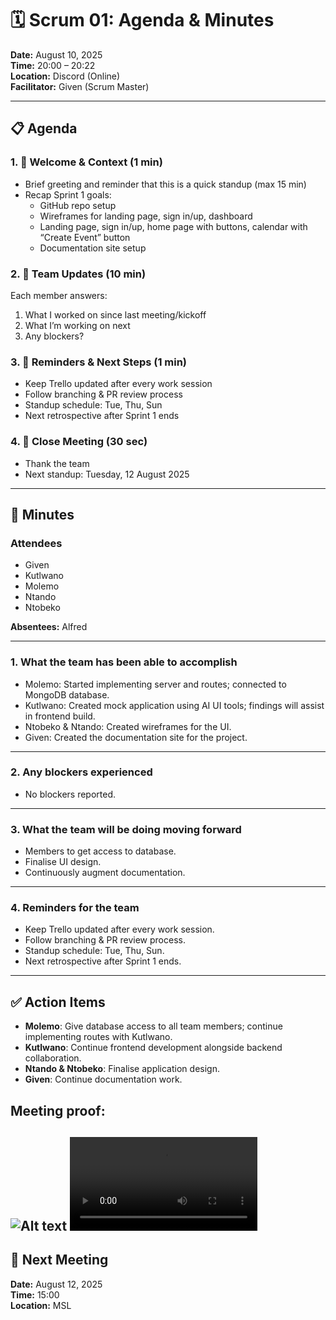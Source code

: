 # 🗓 Scrum 01: Agenda & Minutes

**Date:** August 10, 2025  
**Time:** 20:00 – 20:22  
**Location:** Discord (Online)  
**Facilitator:** Given (Scrum Master)  

---

## 📋 Agenda

### 1. 🔹 Welcome & Context (1 min)
- Brief greeting and reminder that this is a quick standup (max 15 min)
- Recap Sprint 1 goals:
  - GitHub repo setup
  - Wireframes for landing page, sign in/up, dashboard
  - Landing page, sign in/up, home page with buttons, calendar with “Create Event” button
  - Documentation site setup

### 2. 🔹 Team Updates (10 min)
Each member answers:
1. What I worked on since last meeting/kickoff  
2. What I’m working on next  
3. Any blockers?  

### 3. 🔹 Reminders & Next Steps (1 min)
- Keep Trello updated after every work session  
- Follow branching & PR review process  
- Standup schedule: Tue, Thu, Sun  
- Next retrospective after Sprint 1 ends  

### 4. 🔹 Close Meeting (30 sec)
- Thank the team  
- Next standup: Tuesday, 12 August 2025

---

## 📝 Minutes

### Attendees
- Given  
- Kutlwano  
- Molemo  
- Ntando  
- Ntobeko  

**Absentees:** Alfred  

---

### 1. What the team has been able to accomplish
- Molemo: Started implementing server and routes; connected to MongoDB database.  
- Kutlwano: Created mock application using AI UI tools; findings will assist in frontend build.  
- Ntobeko & Ntando: Created wireframes for the UI.  
- Given: Created the documentation site for the project.  

---

### 2. Any blockers experienced
- No blockers reported.  

---

### 3. What the team will be doing moving forward
- Members to get access to database.  
- Finalise UI design.  
- Continuously augment documentation.  

---

### 4. Reminders for the team
- Keep Trello updated after every work session.  
- Follow branching & PR review process.  
- Standup schedule: Tue, Thu, Sun.  
- Next retrospective after Sprint 1 ends.  

---

## ✅ Action Items
- **Molemo**: Give database access to all team members; continue implementing routes with Kutlwano.  
- **Kutlwano**: Continue frontend development alongside backend collaboration.  
- **Ntando & Ntobeko**: Finalise application design.  
- **Given**: Continue documentation work.  

## Meeting proof:
![Alt text](/Codexa/docs/assets/meetings/scrum01/scrum01.jpg)
![Alt text](/Codexa/docs/assets/meetings/scrum01/scrum01.mp4)
---

## 📅 Next Meeting
**Date:** August 12, 2025  
**Time:** 15:00  
**Location:** MSL
